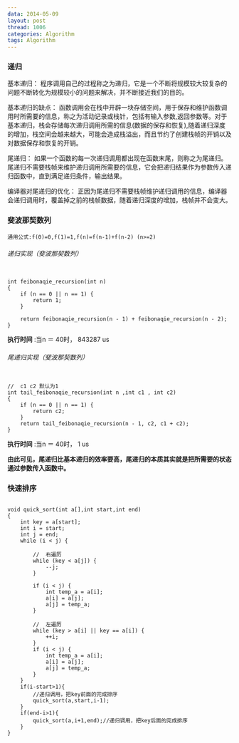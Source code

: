 ```yaml
---
data: 2014-05-09
layout: post
thread: 1006
categories: Algorithm
tags: Algorithm  
---
```


### 递归

基本递归：
	程序调用自己的过程称之为递归，它是一个不断将规模较大较复杂的问题不断转化为规模较小的问题来解决，并不断接近我们的目的。

基本递归的缺点：
	函数调用会在栈中开辟一块存储空间，用于保存和维护函数调用时所需要的信息，称之为活动记录或栈针，包括有输入参数,返回参数等。对于基本递归，栈会存储每次递归调用所需的信息(数据的保存和恢复),随着递归深度的增加，栈空间会越来越大，可能会造成栈溢出，而且节约了创建栈帧的开销以及对数据保存和恢复的开销。
	
尾递归：
	如果一个函数的每一次递归调用都出现在函数末尾，则称之为尾递归。尾递归不需要栈帧来维护递归调用所需要的信息，它会把递归结果作为参数传入递归函数中，直到满足递归条件，输出结果。
	
编译器对尾递归的优化：
    正因为尾递归不需要栈帧维护递归调用的信息，编译器会递归调用时，覆盖掉之前的栈帧数据，随着递归深度的增加，栈帧并不会变大。
	
	
### 斐波那契数列
	
	通用公式:f(0)=0,f(1)=1,f(n)=f(n-1)+f(n-2) (n>=2)
	
###### 递归实现（斐波那契数列）
<pre><code>
int feibonaqie_recursion(int n)
{
    if (n == 0 || n == 1) {
        return 1;
    }
    
    return feibonaqie_recursion(n - 1) + feibonaqie_recursion(n - 2);
}
</code></pre>

__执行时间__ :当n ＝ 40时， 843287 us

###### 尾递归实现（斐波那契数列）

<pre><code>
//  c1 c2 默认为1
int tail_feibonaqie_recursion(int n ,int c1 , int c2)
{
    if (n == 0 || n == 1) {
        return c2;
    }
    return tail_feibonaqie_recursion(n - 1, c2, c1 + c2);
}
</code></pre>

__执行时间__ :当n ＝ 40时， 1 us

__由此可见，尾递归比基本递归的效率要高，尾递归的本质其实就是把所需要的状态通过参数传入函数中。__

### 快速排序

<pre><code>
void quick_sort(int a[],int start,int end)
{
    int key = a[start];
    int i = start;
    int j = end;
    while (i < j) {
        
        //  右遍历
        while (key < a[j]) {
            --j;
        }
        
        if (i < j) {
            int temp_a = a[i];
            a[i] = a[j];
            a[j] = temp_a;
        }

        //  左遍历
        while (key > a[i] || key == a[i]) {
            ++i;
        }
        if (i < j) {
            int temp_a = a[i];
            a[i] = a[j];
            a[j] = temp_a;
        }
    }
    if(i-start>1){
        //递归调用，把key前面的完成排序
        quick_sort(a,start,i-1);
    }
    if(end-i>1){
        quick_sort(a,i+1,end);//递归调用，把key后面的完成排序
    }
}
</code></pre>





	


